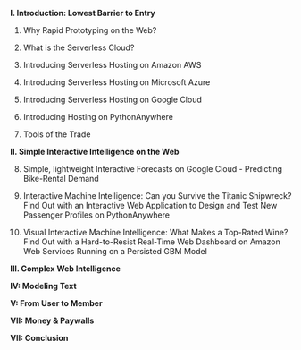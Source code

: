 **I. Introduction: Lowest Barrier to Entry**

1. Why Rapid Prototyping on the Web?

2. What is the Serverless Cloud?

3. Introducing Serverless Hosting on Amazon AWS

4. Introducing Serverless Hosting on Microsoft Azure

5. Introducing Serverless Hosting on Google Cloud

6. Introducing Hosting on PythonAnywhere

7. Tools of the Trade

**II. Simple Interactive Intelligence on the Web**

8. Simple, lightweight Interactive Forecasts on Google Cloud - Predicting Bike-Rental Demand

9. Interactive Machine Intelligence: Can you Survive the Titanic Shipwreck? Find Out with an Interactive Web Application to Design and Test New Passenger Profiles on PythonAnywhere

10. Visual Interactive Machine Intelligence: What Makes a Top-Rated Wine? Find Out with a Hard-to-Resist Real-Time Web Dashboard on Amazon Web Services Running on a Persisted GBM Model

**III. Complex Web Intelligence**

**IV: Modeling Text**

**V: From User to Member**

**VII: Money & Paywalls**

**VII: Conclusion**
